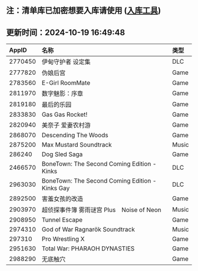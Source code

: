 ## 注：清单库已加密想要入库请使用 ([入库工具](https://github.com/BlankTMing/ManifestAutoUpdate/releases))

## 更新时间：2024-10-19 16:49:48
| AppID | 名称 | 类型  |
| :-------------------- | :----------------------------- | :----------- |
| 2770450 | 伊甸守护者 设定集| DLC |
| 2777820 | 伪娘后宫| Game |
| 2783560 | E-Girl RoomMate| Game |
| 2811970 | 数字魅影：序章| Game |
| 2819180 | 最后的乐园| Game |
| 2833830 | Gas Gas Rocket!| Game |
| 2820940 | 美奈子 爱妻农村游| Game |
| 2868070 | Descending The Woods| Game |
| 2875200 | Max Mustard Soundtrack| Music |
| 286240 | Dog Sled Saga| Game |
| 2466570 | BoneTown: The Second Coming Edition - Kinks| DLC |
| 2963030 | BoneTown: The Second Coming Edition - Kinks Gay| DLC |
| 2892500 | 害羞女孩的改造| Game |
| 2903970 | 超侦探事件簿 雾雨谜宫 Plus　Noise of Neon| Music |
| 2908950 | Tunnel Escape| Game |
| 2974310 | God of War Ragnarök Soundtrack| Music |
| 297310 | Pro Wrestling X| Game |
| 2951630 | Total War: PHARAOH DYNASTIES| Game |
| 2988290 | 无底触穴| Game |
